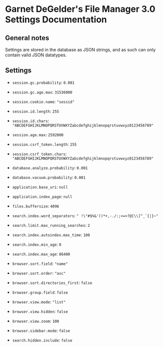 Garnet DeGelder's File Manager 3.0 Settings Documentation
=========================================================

General notes
-------------

Settings are stored in the database as JSON strings, and as such can only contain valid JSON datatypes.


Settings
--------

- `session.gc.probability`: `0.001`
- `session.gc.age.max`: `31536000`
- `session.cookie.name`: `"sessid"`
- `session.id.length`: `255`
- `session.id.chars`: `"ABCDEFGHIJKLMNOPQRSTUVWXYZabcdefghijklmnopqrstuvwxyz0123456789"`
- `session.age.max`: `2592000`
- `session.csrf_token.length`: `255`
- `session.csrf_token.chars`: `"ABCDEFGHIJKLMNOPQRSTUVWXYZabcdefghijklmnopqrstuvwxyz0123456789"`
- `database.analyze.probability`: `0.001`
- `database.vacuum.probability`: `0.001`
- `application.base_uri`: `null`
- `application.index_page`: `null`
- `files.buffersize`: `4096`
- `search.index.word_separators`: ``" !\"#$%&'()*+,-./:;<=>?@[\\]^_`{|}~"``
- `search.limit.max_running_searches`: `2`
- `search.index.autoindex.max_time`: `100`
- `search.index.min_age`: `0`
- `search.index.max_age`: `86400`

- `browser.sort.field`: `"name"`
- `browser.sort.order`: `"asc"`
- `browser.sort.directories_first`: `false`
- `browser.group.field`: `false`
- `browser.view.mode`: `"list"`
- `browser.view.hidden`: `false`
- `browser.view.zoom`: `100`
- `browser.sidebar.mode`: `false`
- `search.hidden.include`: `false`
